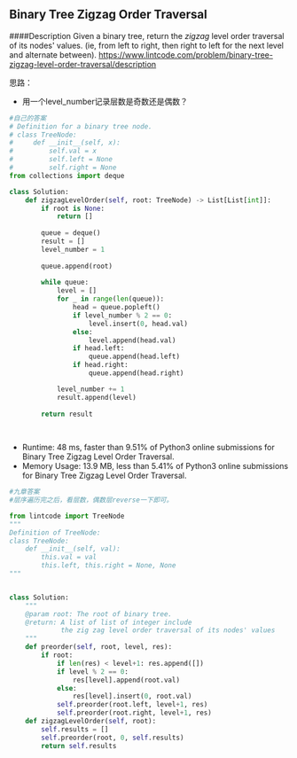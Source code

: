 ## Binary Tree Zigzag Order Traversal 
####Description
Given a binary tree, return the _zigzag_ level order traversal of its nodes' values. (ie, from left to right, then right to left for the next level and alternate between).
https://www.lintcode.com/problem/binary-tree-zigzag-level-order-traversal/description



思路：
- 用一个level_number记录层数是奇数还是偶数？



```py
#自己的答案
# Definition for a binary tree node.
# class TreeNode:
#     def __init__(self, x):
#         self.val = x
#         self.left = None
#         self.right = None
from collections import deque

class Solution:
    def zigzagLevelOrder(self, root: TreeNode) -> List[List[int]]:
        if root is None:
            return []
        
        queue = deque()
        result = []
        level_number = 1
        
        queue.append(root)
        
        while queue:
            level = []
            for _ in range(len(queue)):
                head = queue.popleft()
                if level_number % 2 == 0:
                    level.insert(0, head.val)
                else:
                    level.append(head.val)
                if head.left:
                    queue.append(head.left)
                if head.right:
                    queue.append(head.right)

            level_number += 1
            result.append(level)
        
        return result
                    
                    
```
- Runtime: 48 ms, faster than 9.51% of Python3 online submissions for Binary Tree Zigzag Level Order Traversal.
- Memory Usage: 13.9 MB, less than 5.41% of Python3 online submissions for Binary Tree Zigzag Level Order Traversal.




```py
#九章答案
#层序遍历完之后，看层数，偶数层reverse一下即可。

from lintcode import TreeNode
"""
Definition of TreeNode:
class TreeNode:
    def __init__(self, val):
        this.val = val
        this.left, this.right = None, None
"""


class Solution:
    """
    @param root: The root of binary tree.
    @return: A list of list of integer include 
             the zig zag level order traversal of its nodes' values
    """
    def preorder(self, root, level, res):
        if root:
            if len(res) < level+1: res.append([])
            if level % 2 == 0: 
                res[level].append(root.val)
            else: 
                res[level].insert(0, root.val)
            self.preorder(root.left, level+1, res)
            self.preorder(root.right, level+1, res)
    def zigzagLevelOrder(self, root):
        self.results = []
        self.preorder(root, 0, self.results)
        return self.results

```




